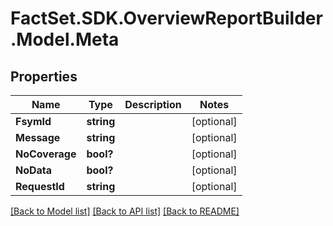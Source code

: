 # FactSet.SDK.OverviewReportBuilder.Model.Meta

## Properties

Name | Type | Description | Notes
------------ | ------------- | ------------- | -------------
**FsymId** | **string** |  | [optional] 
**Message** | **string** |  | [optional] 
**NoCoverage** | **bool?** |  | [optional] 
**NoData** | **bool?** |  | [optional] 
**RequestId** | **string** |  | [optional] 

[[Back to Model list]](../README.md#documentation-for-models) [[Back to API list]](../README.md#documentation-for-api-endpoints) [[Back to README]](../README.md)

